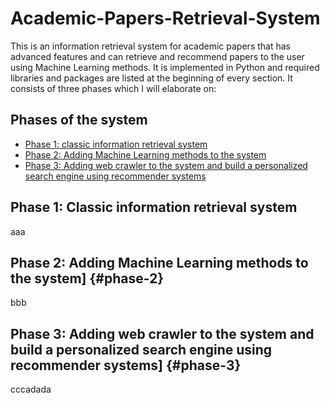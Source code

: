 # Academic-Papers-Retrieval-System
This is an information retrieval system for academic papers that has advanced features and can retrieve and recommend papers to the user using Machine Learning methods. It is implemented in Python and required libraries and packages are listed at the beginning of every section. It consists of three phases which I will elaborate on:
## Phases of the system
- [Phase 1: classic information retrieval system](#Phase-1:-Classic-information-retrieval-system)
- [Phase 2: Adding Machine Learning methods to the system](#Phase-2:-Adding-Machine-Learning-methods-to-the-system)
- [Phase 3: Adding web crawler to the system and build a personalized search engine using recommender systems](#phase-3:-Adding-web-crawler-to-the-system-and-build-a-personalized-search-engine-using-recommender-systems)

## Phase 1: Classic information retrieval system
aaa
## Phase 2: Adding Machine Learning methods to the system] {#phase-2}
bbb
## Phase 3: Adding web crawler to the system and build a personalized search engine using recommender systems] {#phase-3}
cccadada
